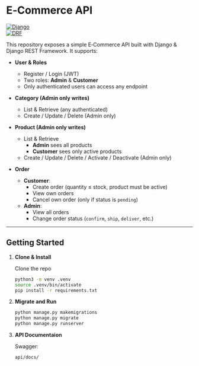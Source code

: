 # E‑Commerce API

[![Django](https://img.shields.io/badge/Django-5.2.4-green?logo=django&logoColor=white)](https://www.djangoproject.com/)  
[![DRF](https://img.shields.io/badge/Django--REST--Framework-3.16-blue?logo=django&logoColor=white)](https://www.django-rest-framework.org/)

This repository exposes a simple E‑Commerce API built with Django & Django REST Framework. It supports:

- **User & Roles**  
  - Register / Login (JWT)  
  - Two roles: **Admin** & **Customer**  
  - Only authenticated users can access any endpoint  

- **Category (Admin only writes)**  
  - List & Retrieve (any authenticated)  
  - Create / Update / Delete (Admin only)  

- **Product (Admin only writes)**  
  - List & Retrieve  
    - **Admin** sees all products  
    - **Customer** sees only active products  
  - Create / Update / Delete / Activate / Deactivate (Admin only)  

- **Order**  
  - **Customer**:  
    - Create order (quantity ≤ stock, product must be active)  
    - View own orders  
    - Cancel own order (only if status is `pending`)  
  - **Admin**:  
    - View all orders  
    - Change order status (`confirm`, `ship`, `deliver`, etc.)  

---



## Getting Started

1. **Clone & Install**

    Clone the repo
   ```bash
   python3 -m venv .venv
   source .venv/bin/activate
   pip install -r requirements.txt

2. **Migrate and Run**

   ```bash
   python manage.py makemigrations
   python manage.py migrate
   python manage.py runserver

3. **API Documentaion**

    Swagger: 
    ```bash
    api/docs/
